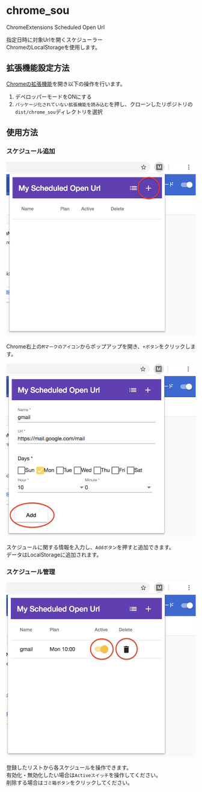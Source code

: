 # chrome_sou

ChromeExtensions Scheduled Open Url

指定日時に対象Urlを開くスケジューラー  
ChromeのLocalStorageを使用します。

## 拡張機能設定方法

[Chromeの拡張機能](chrome://extensions/)を開き以下の操作を行います。

1. デペロッパーモードをONにする
2. `パッケージ化されていない拡張機能を読み込む`を押し、クローンしたリポジトリの`dist/chrome_sou`ディレクトリを選択

## 使用方法

### スケジュール追加

![alt step1](https://github.com/mao-miyaji/chrome_sou/blob/stock/img/step1.png)

Chrome右上の`Mマークのアイコン`からポップアップを開き、`+ボタン`をクリックします。

![alt step2](https://github.com/mao-miyaji/chrome_sou/blob/stock/img/step2.png)

スケジュールに関する情報を入力し、`Addボタン`を押すと追加できます。  
データはLocalStorageに追加されます。

### スケジュール管理

![alt step3](https://github.com/mao-miyaji/chrome_sou/blob/stock/img/step3.png)

登録したリストから各スケジュールを操作できます。  
有効化・無効化したい場合は`Activeスイッチ`を操作してください。  
削除する場合は`ゴミ箱ボタン`をクリックしてください。  